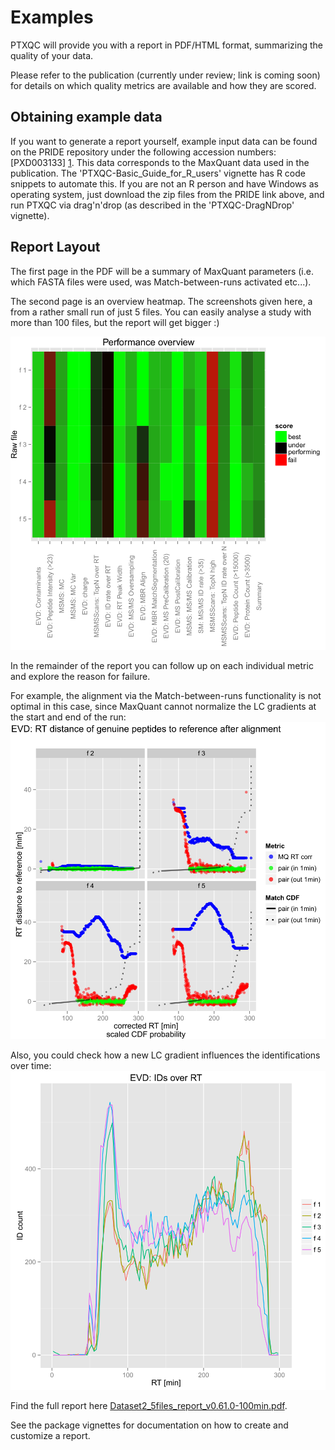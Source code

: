 
# Examples

PTXQC will provide you with a report in PDF/HTML format, summarizing the quality of your data.

Please refer to the publication (currently under review; link is coming soon) for details on which quality metrics are available and how they are scored.

## Obtaining example data
If you want to generate a report yourself, example input data can be found on the PRIDE repository under the following accession numbers: [PXD003133] [1]. This data corresponds to the MaxQuant data used in the publication.
The 'PTXQC-Basic_Guide_for_R_users' vignette has R code snippets to automate this. If you are not an R person and have Windows as operating system, just download the zip files from the PRIDE link above, and run PTXQC via drag'n'drop (as described in the 'PTXQC-DragNDrop' vignette).

## Report Layout

The first page in the PDF will be a summary of MaxQuant parameters (i.e. which FASTA files were used, was Match-between-runs activated etc...).

The second page is an overview heatmap.
The screenshots given here, a from a rather small run of just 5 files. You can easily analyse a study with more than 100 files, but the report will get bigger :)

![Overview Heatmap](./example_heatmap.png?raw=true "Overview heatmap showing quality criteria for each LC-MS file")
 
In the remainder of the report you can follow up on each individual metric and explore the reason for failure.

For example, the alignment via the Match-between-runs functionality is not optimal in this case, since MaxQuant cannot normalize the LC gradients at the start and end of the run:
![Alignment Performance](./example_MBRalignment.png?raw=true "Alignment of 5 raw files (the first file serves as reference here)")

Also, you could check how a new LC gradient influences the identifications over time:
![Identifications over Retention Time](./example_IDoverRT.png?raw=true "Identifications over Retention Time")

Find the full report here [Dataset2_5files_report_v0.61.0-100min.pdf].

See the package vignettes for documentation on how to create and customize a report.

  [Dataset2_5files_report_v0.61.0-100min.pdf]: Dataset2_5files_report_v0.61.0-100min.pdf

  
  [1]: http://www.ebi.ac.uk/pride/archive/projects/PXD003133


